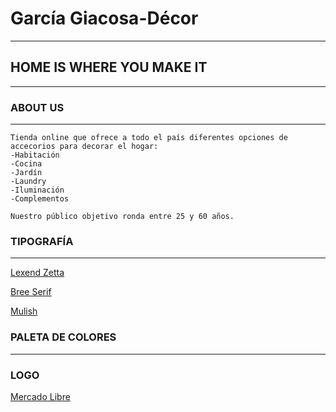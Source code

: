 # García Giacosa-Décor
---
## HOME IS WHERE YOU MAKE IT
---
### ABOUT US
---
~~~
Tienda online que ofrece a todo el país diferentes opciones de accecorios para decorar el hogar:
-Habitación
-Cocina
-Jardín
-Laundry
-Iluminación
-Complementos

Nuestro público objetivo ronda entre 25 y 60 años.

~~~

### TIPOGRAFÍA
---
[LexendZetta]:https://fonts.google.com/specimen/Lexend+Zetta?category=Serif,Sans+Serif,Display,Monospace&subset=latin&preview.size=32&preview.text=NEW%20ARRIVALS&preview.text_type=custom
[Lexend Zetta][LexendZetta]

[BreeSerif]:https://fonts.google.com/specimen/Lexend+Zetta?category=Serif,Sans+Serif,Display,Monospace&subset=latin&preview.size=32&preview.text=NEW%20ARRIVALS&preview.text_type=custom
[Bree Serif][BreeSerif]

[Mulish]:https://fonts.google.com/specimen/Mulish?category=Serif,Sans+Serif,Display,Monospace&subset=latin&preview.size=24&preview.text=Jarra%20de%20vidrio&preview.text_type=custom
[Mulish][Mulish]

### PALETA DE COLORES
---


### LOGO


[MercadoLibre]:https://mercadolibre.com.ar
[Mercado Libre][MercadoLibre]
